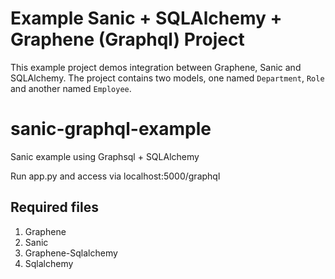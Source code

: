 Example Sanic + SQLAlchemy + Graphene (Graphql) Project
================================

This example project demos integration between Graphene, Sanic and SQLAlchemy.
The project contains two models, one named `Department`, `Role` and another
named `Employee`.

# sanic-graphql-example
Sanic example using Graphsql + SQLAlchemy

Run app.py and access via localhost:5000/graphql

## Required files
1. Graphene
2. Sanic
3. Graphene-Sqlalchemy
4. Sqlalchemy
